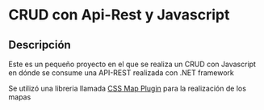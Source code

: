 # CRUD con Api-Rest y Javascript
<h2>Descripción</h2>
<p>Este es un pequeño proyecto en el que se realiza un CRUD con Javascript en dónde se consume una API-REST realizada con .NET framework</p>
<p>Se utilizó una libreria llamada <a href="https://cssmapsplugin.com/get/continents/" target="_blank">CSS Map Plugin</a> para la realización de los mapas</p>

